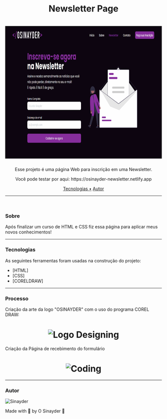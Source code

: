 <h1 align="center">Newsletter Page</h1>

<h1 align="center">
  <img alt="Newsletter" title="Newsletter" src="/imgs/readme.gif" height="425" />
</h1>

<p align="center">Esse projeto é uma página Web para inscrição em uma Newsletter.</p>
<p align="center">Você pode testar por aqui: https://osinayder-newsletter.netlify.app</p>

<p align="center">
 <a href="#tecnologias">Tecnologias •</a> 
 <a href="#autor">Autor</a>
</p>

---

<br>

### Sobre

Após finalizar um curso de HTML e CSS fiz essa página para aplicar meus novos conhecimentos!

---

### Tecnologias

As seguintes ferramentas foram usadas na construção do projeto:

- [HTML]
- [CSS]
- [CORELDRAW]

---

### Processo

Criação da arte da logo "OSINAYDER" com o uso do programa COREL DRAW:

<h1 align="center">
  <img alt="Logo Designing" title="OSINAYDER Designing" src="/imgs/logo-design.gif" height="425" />
</h1>

Criação da Página de recebimento do formulário

<h1 align="center">
  <img alt="Coding" title="Coding" src="/imgs/coding.gif" height="425" />
</h1>

---

### Autor

<img alt="Sinayder" title="O Sinayder" src="https://avatars.githubusercontent.com/u/72233892?v=4" height="100" width="100" />

Made with 💜 by O Sinayder 👋
